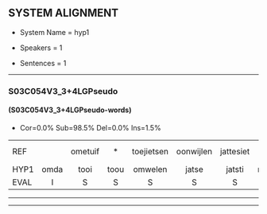 
## SYSTEM ALIGNMENT

- System Name = hyp1

- Speakers = 1

- Sentences = 1

---

### S03C054V3_3+4LGPseudo

#### (S03C054V3_3+4LGPseudo-words)

- Cor=0.0%	Sub=98.5%	Del=0.0%	Ins=1.5%

|  |  |  |  |  |  |  |  |  |  |  |  |  |  |  |  |  |  |  |  |  |  |  |  |  |  |  |  |  |  |  |  |  |  |  |  |  |  |  |  |  |  |  |  |  |  |  |  |  |  |  |  |  |  |  |  |  |  |  |  |  |  |  |  |  |  |  |
|:--- |:---:|:---:|:---:|:---:|:---:|:---:|:---:|:---:|:---:|:---:|:---:|:---:|:---:|:---:|:---:|:---:|:---:|:---:|:---:|:---:|:---:|:---:|:---:|:---:|:---:|:---:|:---:|:---:|:---:|:---:|:---:|:---:|:---:|:---:|:---:|:---:|:---:|:---:|:---:|:---:|:---:|:---:|:---:|:---:|:---:|:---:|:---:|:---:|:---:|:---:|:---:|:---:|:---:|:---:|:---:|:---:|:---:|:---:|:---:|:---:|:---:|:---:|:---:|:---:|:---:|:---:|
| REF |  | ometuif | * | toejietsen | oonwijlen | jattesiet | * | * | nurudien | stoenydaas | * | * | deuveltek | juitonie | gevijdel | sidowaan | spekkeraai | wachteniek | verpierik | * | * | nappegreeuw | * | * | mantaroen | schielendaspen | * | crobeklunker | * | kabbestepen | * | * | verwarig | ooiebiekje | fandelig | jalekrewen | smoralij | * | * | zeekvlachine | *(kangeroe) | kanaroe | toineetlijgen | meitsegrok | * | kantelogsten | ondermind | choporatie | * | * | zennebral | * | ijraspangen | * | blottenduuf | * | girdofhaalder | tobbermoeit | poentalschouden | havedil | * | verbrakkertje | gerauwejaak | * | hapeneren | * |
| HYP1 | omda | tooi | toou | omwelen | jatse | jatsti | nere | den | s | ton | da | dheuveldik | yatone | gevedel | cidoa | sa | pictera | wachteniik | vrvipiprik | agreeuw | nentern | sgele | dasponcrop | klunker | kapastistepel | verwarig | ooi | je | piekje | van | de | wig | jal | kreeuwen | smor | ra | la | zeklee | cngor | cannaro | za | neetleggen | nest | surk | kantelsten | ondermeend | scoporati | zin | be | prel | israspenpenen | lotten | da | def | gier | dof | helder | dbber | moeit | bontelssgeuden | havel | verdeel | verberekertje | vraue | jak | haperneren |
| EVAL | I | S | S | S | S | S | S | S | S | S | S | S | S | S | S | S | S | S | S | S | S | S | S | S | S | S | S | S | S | S | S | S | S | S | S | S | S | S | S | S | S | S | S | S | S | S | S | S | S | S | S | S | S | S | S | S | S | S | S | S | S | S | S | S | S | S |
---

---

